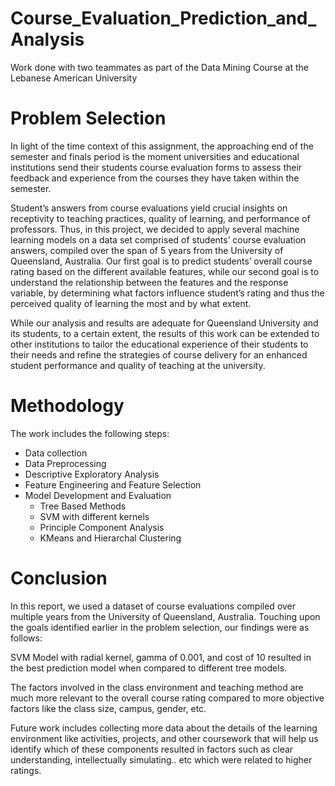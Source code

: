 # Course_Evaluation_Prediction_and_Analysis
Work done with two teammates as part of the Data Mining Course at the Lebanese American University

# Problem Selection
In light of the time context of this assignment, the approaching end of the semester and finals period is the moment universities and educational institutions send their students course evaluation forms to assess their feedback and experience from the courses they have taken within the semester.

Student’s answers from course evaluations yield crucial insights on receptivity to teaching practices, quality of learning, and performance of professors. Thus, in this project, we decided to apply several machine learning models on a data set comprised of students’ course evaluation answers, compiled over the span of 5 years from the University of Queensland, Australia. Our first goal is to predict students’ overall course rating based on the different available features, while our second goal is to understand the relationship between the features and the response variable, by determining what factors influence student’s rating and thus the perceived quality of learning the most and by what extent.

While our analysis and results are adequate for Queensland University and its students, to a certain extent, the results of this work can be extended to other institutions to tailor the educational experience of their students to their needs and refine the strategies of course delivery for an enhanced student performance and quality of teaching at the university.

# Methodology
The work includes the following steps:
* Data collection
* Data Preprocessing
* Descriptive Exploratory Analysis
* Feature Engineering and Feature Selection
* Model Development and Evaluation
  - Tree Based Methods
  - SVM with different kernels
  - Principle Component Analysis
  - KMeans and Hierarchal Clustering


# Conclusion
In this report, we used a dataset of course evaluations compiled over multiple years from the University of Queensland, Australia. Touching upon the goals identified earlier in the problem selection, our findings were as follows:

SVM Model with radial kernel, gamma of 0.001, and cost of 10 resulted in the best prediction model when compared to different tree models.

The factors involved in the class environment and teaching method are much more relevant to the overall course rating compared to more objective factors like the class size, campus, gender, etc.

Future work includes collecting more data about the details of the learning environment like activities, projects, and other coursework that will help us identify which of these components resulted in factors such as clear understanding, intellectually simulating.. etc which were related to higher ratings.
